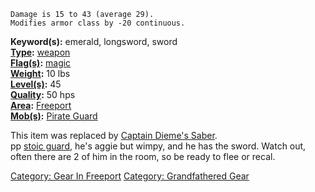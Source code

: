 `Damage is 15 to 43 (average 29).`  
`Modifies armor class by -20 continuous.`

**Keyword(s):** emerald, longsword, sword  
**[Type](:Category:_Object_Types.md "wikilink"):**
[weapon](:Category:_Melee_Weapons.md "wikilink")  
**[Flag(s)](:Category:_Object_Flags.md "wikilink"):**
[magic](Magic_Flag.md "wikilink")  
**[Weight](Object_Weight.md "wikilink"):** 10 lbs  
**[Level(s)](Object_Level.md "wikilink"):** 45  
**[Quality](Object_Quality.md "wikilink"):** 50 hps  
**[Area](:Category:_Areas.md "wikilink"):**
[Freeport](:Category:Freeport.md "wikilink")  
**[Mob(s)](:Category:_Mobs.md "wikilink"):** [Pirate
Guard](Pirate_Guard "wikilink")  

This item was replaced by [Captain Dieme's
Saber](Captain_Dieme's_Saber "wikilink").  
pp [stoic guard](Pirate_Guard.md "wikilink"), he's aggie but wimpy, and
he has the sword. Watch out, often there are 2 of him in the room, so be
ready to flee or recal.

[Category: Gear In Freeport](Category:_Gear_In_Freeport "wikilink")
[Category: Grandfathered Gear](Category:_Grandfathered_Gear "wikilink")
